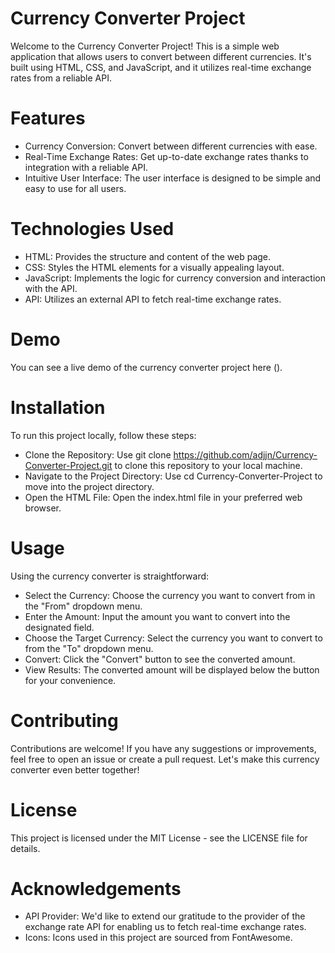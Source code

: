 # Currency Converter Project
Welcome to the Currency Converter Project! This is a simple web application that allows users to convert between different currencies. 
It's built using HTML, CSS, and JavaScript, and it utilizes real-time exchange rates from a reliable API.

# Features
* Currency Conversion: Convert between different currencies with ease.
* Real-Time Exchange Rates: Get up-to-date exchange rates thanks to integration with a reliable API.
* Intuitive User Interface: The user interface is designed to be simple and easy to use for all users.

# Technologies Used
* HTML: Provides the structure and content of the web page.
* CSS: Styles the HTML elements for a visually appealing layout.
* JavaScript: Implements the logic for currency conversion and interaction with the API.
* API: Utilizes an external API to fetch real-time exchange rates.

# Demo
You can see a live demo of the currency converter project here ().

# Installation
To run this project locally, follow these steps:

* Clone the Repository: Use git clone https://github.com/adjjn/Currency-Converter-Project.git to clone this repository to your local machine.
* Navigate to the Project Directory: Use cd Currency-Converter-Project to move into the project directory.
* Open the HTML File: Open the index.html file in your preferred web browser.

# Usage
Using the currency converter is straightforward:

* Select the Currency: Choose the currency you want to convert from in the "From" dropdown menu.
* Enter the Amount: Input the amount you want to convert into the designated field.
* Choose the Target Currency: Select the currency you want to convert to from the "To" dropdown menu.
* Convert: Click the "Convert" button to see the converted amount.
* View Results: The converted amount will be displayed below the button for your convenience.

# Contributing
Contributions are welcome! If you have any suggestions or improvements, feel free to open an issue or create a pull request. Let's make this currency converter even better together!

# License
This project is licensed under the MIT License - see the LICENSE file for details.

# Acknowledgements
* API Provider: We'd like to extend our gratitude to the provider of the exchange rate API for enabling us to fetch real-time exchange rates.
* Icons: Icons used in this project are sourced from FontAwesome.

